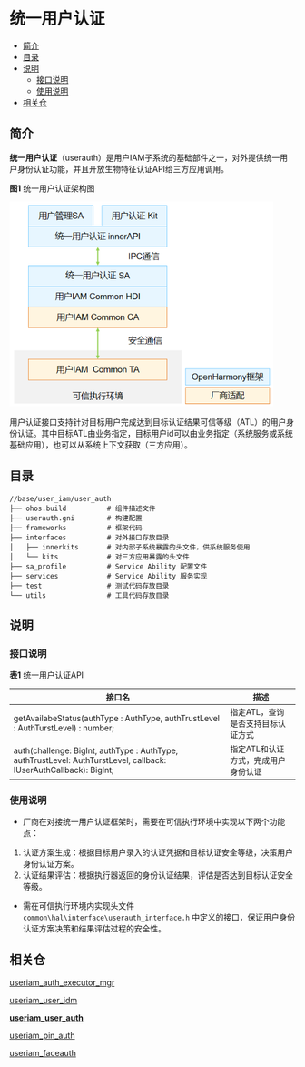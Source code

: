 # 统一用户认证

- [简介](#简介)
- [目录](#目录)
- [说明](#说明)
  - [接口说明](#接口说明)
  - [使用说明](#使用说明)
- [相关仓](#相关仓)


## 简介

**统一用户认证**（userauth）是用户IAM子系统的基础部件之一，对外提供统一用户身份认证功能，并且开放生物特征认证API给三方应用调用。

**图1** 统一用户认证架构图

<img src="figures/统一用户认证架构图.png" alt="统一用户认证架构图" style="zoom:80%;" />



用户认证接口支持针对目标用户完成达到目标认证结果可信等级（ATL）的用户身份认证。其中目标ATL由业务指定，目标用户id可以由业务指定（系统服务或系统基础应用），也可以从系统上下文获取（三方应用）。

## 目录

```undefined
//base/user_iam/user_auth
├── ohos.build			# 组件描述文件
├── userauth.gni		# 构建配置
├── frameworks			# 框架代码
├── interfaces			# 对外接口存放目录
│   ├── innerkits		# 对内部子系统暴露的头文件，供系统服务使用
│   └── kits			# 对三方应用暴露的头文件
├── sa_profile			# Service Ability 配置文件
├── services			# Service Ability 服务实现
├── test				# 测试代码存放目录
└── utils				# 工具代码存放目录
```


## 说明

### 接口说明

**表1** 统一用户认证API

| 接口名  | 描述                             |
| ------ | -------------------------------- |
| getAvailabeStatus(authType : AuthType, authTrustLevel : AuthTurstLevel) : number; | 指定ATL，查询是否支持目标认证方式 |
| auth(challenge: BigInt, authType : AuthType, authTrustLevel: AuthTurstLevel, callback: IUserAuthCallback): BigInt; | 指定ATL和认证方式，完成用户身份认证 |

### 使用说明

- 厂商在对接统一用户认证框架时，需要在可信执行环境中实现以下两个功能点：

1. 认证方案生成：根据目标用户录入的认证凭据和目标认证安全等级，决策用户身份认证方案。
2. 认证结果评估：根据执行器返回的身份认证结果，评估是否达到目标认证安全等级。

- 需在可信执行环境内实现头文件```common\hal\interface\userauth_interface.h``` 中定义的接口，保证用户身份认证方案决策和结果评估过程的安全性。



## 相关仓

[useriam_auth_executor_mgr](https://gitee.com/openharmony-sig/useriam_coauth)

[useriam_user_idm](https://gitee.com/openharmony-sig/useriam_useridm)

**[useriam_user_auth](https://gitee.com/openharmony-sig/useriam_userauth)**

[useriam_pin_auth](https://gitee.com/openharmony-sig/useriam_pinauth)

[useriam_faceauth](https://gitee.com/openharmony/useriam_faceauth)

